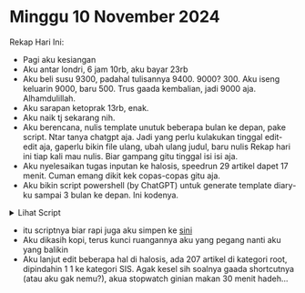 # Minggu 10 November 2024

Rekap Hari Ini:

- Pagi aku kesiangan
- Aku antar londri, 6 jam 10rb, aku bayar 23rb
- Aku beli susu 9300, padahal tulisannya 9400. 9000? 300. Aku iseng keluarin 9000, baru 500. Trus gaada kembalian, jadi 9000 aja. Alhamdulillah.
- Aku sarapan ketoprak 13rb, enak.
- Aku naik tj sekarang nih.
- Aku berencana, nulis template unutuk beberapa bulan ke depan, pake script. Ntar tanya chatgpt aja. Jadi yang perlu kulakukan tinggal edit-edit aja, gaperlu bikin file ulang, ubah ulang judul, baru nulis Rekap hari ini tiap kali mau nulis. Biar gampang gitu tinggal isi isi aja.
- Aku nyelesaikan tugas inputan ke halosis, speedrun 29 artikel dapet 17 menit. Cuman emang dikit kek copas-copas gitu aja.
- Aku bikin script powershell (by ChatGPT) untuk generate template diary-ku sampai 3 bulan ke depan. Ini kodenya.

<details>
    <summary>Lihat Script</summary>

```powershell
# Menangkap input batas bulan dari pengguna
param (
    [Parameter(Mandatory=$true)]
    [int]$batasBulan
)

# Fungsi untuk menerjemahkan nama hari ke bahasa Indonesia
function Get-IndonesianDay {
    param ([string]$day)
    switch ($day) {
        "Sunday"    { return "Minggu" }
        "Monday"    { return "Senin" }
        "Tuesday"   { return "Selasa" }
        "Wednesday" { return "Rabu" }
        "Thursday"  { return "Kamis" }
        "Friday"    { return "Jumat" }
        "Saturday"  { return "Sabtu" }
        default     { return $day }
    }
}

# Fungsi untuk menerjemahkan nama bulan ke bahasa Indonesia
function Get-IndonesianMonth {
    param ([string]$month)
    switch ($month) {
        "January"   { return "Januari" }
        "February"  { return "Februari" }
        "March"     { return "Maret" }
        "April"     { return "April" }
        "May"       { return "Mei" }
        "June"      { return "Juni" }
        "July"      { return "Juli" }
        "August"    { return "Agustus" }
        "September" { return "September" }
        "October"   { return "Oktober" }
        "November"  { return "November" }
        "December"  { return "Desember" }
        default     { return $month }
    }
}

# Mendapatkan tanggal hari ini dan batas ke depan
$today = Get-Date
$endDate = $today.AddMonths($batasBulan)

# Looping untuk setiap hari dari hari ini hingga batas ke depan
while ($today -lt $endDate) {
    # Membuat nama folder dan file berdasarkan tanggal
    $yy_mm = $today.ToString("yyMM")         # Format folder YYMM
    $dd00 = $today.ToString("dd") + "00.md"  # Format file DD00.md

    # Menerjemahkan hari dan bulan ke bahasa Indonesia
    $dayName = Get-IndonesianDay -day $today.DayOfWeek.ToString()
    $monthName = Get-IndonesianMonth -month $today.ToString("MMMM")

    # Konten file sesuai template dengan hari dan bulan dalam bahasa Indonesia
    $fileContent = @"
# $dayName, $($today.ToString("dd")) $monthName $($today.ToString("yyyy"))

Rekap Hari Ini:

- Bangun tidur
"@

    # Membuat folder jika belum ada
    $folderPath = Join-Path -Path (Get-Location) -ChildPath $yy_mm
    if (!(Test-Path -Path $folderPath)) {
        New-Item -ItemType Directory -Path $folderPath | Out-Null
    }

    # Membuat file dengan konten yang ditentukan
    $filePath = Join-Path -Path $folderPath -ChildPath $dd00
    if (!(Test-Path -Path $filePath)) { # Menghindari overwrite jika file sudah ada
        Set-Content -Path $filePath -Value $fileContent
        Write-Output "File $dd00 berhasil dibuat di folder $yy_mm."
    }

    # Melanjutkan ke hari berikutnya
    $today = $today.AddDays(1)
}
```

</details>

- itu scriptnya biar rapi juga aku simpen ke [sini](../Script/Create%20Diary%20Template.ps1)
- Aku dikasih kopi, terus kunci ruangannya aku yang pegang nanti aku yang balikin
- Aku lanjut edit beberapa hal di halosis, ada 207 artikel di kategori root, dipindahin 1 1 ke kategori SIS. Agak kesel sih soalnya gaada shortcutnya (atau aku gak nemu?), akua stopwatch ginian makan 30 menit hadeh...
  